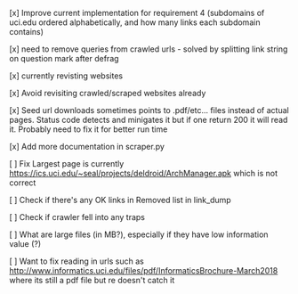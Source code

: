 [x] Improve current implementation for requirement 4 (subdomains of uci.edu ordered alphabetically, and how many links each subdomain contains)

[x] need to remove queries from crawled urls
    - solved by splitting link string on question mark after defrag

[x] currently revisting websites

[x] Avoid revisiting crawled/scraped websites already

[x] Seed url downloads sometimes points to .pdf/etc... files instead of actual pages. Status code detects and minigates it but if one return 200 it will read it. Probably need to fix it for better run time

[x] Add more documentation in scraper.py

[ ] Fix Largest page is currently https://ics.uci.edu/~seal/projects/deldroid/ArchManager.apk which is not correct

[ ] Check if there's any OK links in Removed list in link_dump

[ ] Check if crawler fell into any traps

[ ] What are large files (in MB?), especially if they have low information value (?)

[ ] Want to fix reading in urls such as http://www.informatics.uci.edu/files/pdf/InformaticsBrochure-March2018 where its still a pdf file but re doesn't catch it

